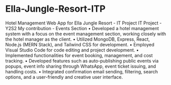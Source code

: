 # Ella-Jungle-Resort-ITP
Hotel Management Web App for Ella Jungle Resort - IT Project
IT Project - Y2S2
My contribution - Events Section
• Developed a hotel management system with a focus on the event management section, working 
closely with the hotel manager as the client.
• Utilized MongoDB, Express, React, Node.js (MERN Stack), and Tailwind CSS for development.
• Employed Visual Studio Code for code editing and project development.
• Implemented functionalities for event booking, management, and cost tracking.
• Developed features such as auto-publishing public events via popups, event info sharing through 
WhatsApp, event ticket issuing, and handling costs.
• Integrated confirmation email sending, filtering, search options, and a user-friendly and creative user 
interface.
